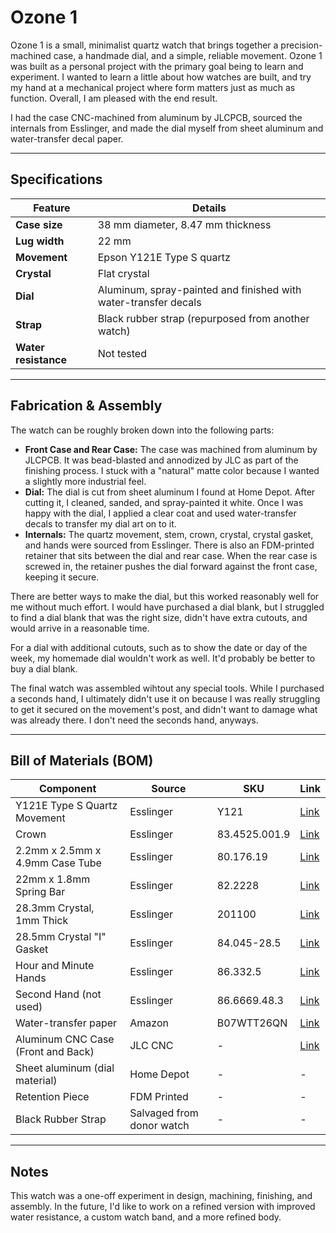 # Ozone 1

Ozone 1 is a small, minimalist quartz watch that brings together a precision-machined case, a handmade dial, and a simple, reliable movement. Ozone 1 was built as a personal project with the primary goal being to learn and experiment. I wanted to learn a little about how watches are built, and try my hand at a mechanical project where form matters just as much as function. Overall, I am pleased with the end result.

I had the case CNC-machined from aluminum by JLCPCB, sourced the internals from Esslinger, and made the dial myself from sheet aluminum and water-transfer decal paper.

---

## Specifications

| Feature         | Details                                             |
|------------------|-----------------------------------------------------|
| **Case size**    | 38 mm diameter,  8.47 mm thickness                  |
| **Lug width**    | 22 mm                                               |
| **Movement**     | Epson Y121E Type S quartz                           |
| **Crystal**      | Flat crystal                                        |
| **Dial**         | Aluminum, spray-painted and finished with water-transfer decals |
| **Strap**        | Black rubber strap (repurposed from another watch) |
| **Water resistance** | Not tested                                     |

---

## Fabrication & Assembly

The watch can be roughly broken down into the following parts:
- **Front Case and Rear Case:** The case was machined from aluminum by JLCPCB. It was bead-blasted and annodized by JLC as part of the finishing process. I stuck with a "natural" matte color because I wanted a slightly more industrial feel. 
- **Dial:** The dial is cut from sheet aluminum I found at Home Depot. After cutting it, I cleaned, sanded, and spray-painted it white. Once I was happy with the dial, I applied a clear coat and used water-transfer decals to transfer my dial art on to it. 
- **Internals:** The quartz movement, stem, crown, crystal, crystal gasket, and hands were sourced from Esslinger. There is also an FDM-printed retainer that sits between the dial and rear case. When the rear case is screwed in, the retainer pushes the dial forward against the front case, keeping it secure.

There are better ways to make the dial, but this worked reasonably well for me without much effort. I would have purchased a dial blank, but I struggled to find a dial blank that was the right size, didn't have extra cutouts, and would arrive in a reasonable time.

For a dial with additional cutouts, such as to show the date or day of the week, my homemade dial wouldn't work as well. It'd probably be better to buy a dial blank.

The final watch was assembled wihtout any special tools. While I purchased a seconds hand, I ultimately didn't use it on because I was really struggling to get it secured on the movement's post, and didn't want to damage what was already there. I don't need the seconds hand, anyways.

---

## Bill of Materials (BOM)

| Component | Source | SKU | Link |
|----------|--------|---|------|
| Y121E Type S Quartz Movement | Esslinger | Y121 | [Link](https://www.esslinger.com/epson-japan-3-hand-quartz-watch-movement-y121-overall-height-4-5mm/?searchid=13994275&search_query=Y121)
| Crown | Esslinger | 83.4525.001.9 | [Link](https://www.esslinger.com/watch-repair-waterproof-watch-crowns-with-basic-and-below-flush-posts/?searchid=13999798&search_query=83.4525.001.9)
| 2.2mm x 2.5mm x 4.9mm Case Tube | Esslinger | 80.176.19 | [Link](https://www.esslinger.com/watch-case-tube-waterproof-sold-per-piece/?searchid=13995157&search_query=80.176.19)
| 22mm x 1.8mm Spring Bar | Esslinger | 82.2228 | [Link](https://www.esslinger.com/watch-band-pin-1-80mm-regular-double-flanged-stainless-steel-spring-bars-package-of-10/?searchid=13995083&search_query=82.2228)
| 28.3mm Crystal, 1mm Thick | Esslinger | 201100 | [Link](https://www.esslinger.com/watch-crystal-flat-round-standard-mineral-glass-crystal-1mm-thick/?searchid=13994291&search_query=201100)
| 28.5mm Crystal "I" Gasket | Esslinger | 84.045-28.5 | [Link](https://www.esslinger.com/individual-hytrel-i-watch-gaskets-for-glass-crystals/?searchid=13994301&search_query=84.045-28.5)
| Hour and Minute Hands | Esslinger | 86.332.5 | [Link](https://www.esslinger.com/watch-hands-to-fit-minute-hand-hole-size-65mm-and-hour-hand-hole-size-1-10mm/?searchid=13994289&search_query=86.332.5)
| Second Hand (not used) | Esslinger | 86.6669.48.3 | [Link](https://www.esslinger.com/sweep-second-center-hands-for-watches-hole-size-20mm/?searchid=13994285&search_query=86.6669.48.3)
| Water-transfer paper | Amazon | B07WTT26QN | [Link](https://www.amazon.com/dp/B07WTT26QN?ref_=ppx_hzsearch_conn_dt_b_fed_asin_title_1)
| Aluminum CNC Case (Front and Back) | JLC CNC | - | [Link](https://jlccnc.com/)
| Sheet aluminum (dial material) | Home Depot | - | - |
| Retention Piece | FDM Printed | - | - |
| Black Rubber Strap | Salvaged from donor watch | - | - |


---

## Notes

This watch was a one-off experiment in design, machining, finishing, and assembly. In the future, I'd like to work on a refined version with improved water resistance, a custom watch band, and a more refined body.
